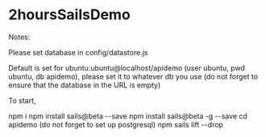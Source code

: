 # 2hoursSailsDemo

Notes:

Please set database in config/datastore.js

Default is set for ubuntu:ubuntu@localhost/apidemo (user ubuntu, pwd ubuntu, db apidemo), please set it to whatever db you use (do not forget to ensure that the database in the URL is empty)

To start,

npm i
npm install sails@beta --save
npm install sails@beta -g --save
cd apidemo
(do not forget to set up postgresql)
npm sails lift --drop